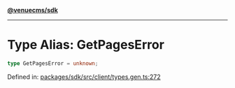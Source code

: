 [**@venuecms/sdk**](../Index.md)

***

# Type Alias: GetPagesError

```ts
type GetPagesError = unknown;
```

Defined in: [packages/sdk/src/client/types.gen.ts:272](https://github.com/venuecms/sdk/blob/dfe07bbbcbeec8ddfda43f5a7fc98ecc9dc8ce66/packages/sdk/src/client/types.gen.ts#L272)
